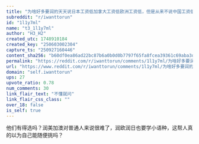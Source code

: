 ```yaml
---
title: "为啥好多要润的天天说日本工资低加拿大工资低欧洲工资低，但是从来不说中国工资低？"
subreddit: "r/iwanttorun"
id: "1l1y7ml"
name: "t3_1l1y7ml"
author: "H3_H2"
created_utc: 1748910184
created_key: "250603002304"
capture_ts: "250927160446"
content_sha256: "b60df0ea86ad22bc87b6a0b0d0b7797f65fa8fcea39361c69aba3d497abdcabb"
permalink: "https://reddit.com/r/iwanttorun/comments/1l1y7ml/为啥好多要润的天天说日本工资低加拿大工资低欧洲工资低但是从来不说中国工资低/"
url: "https://www.reddit.com/r/iwanttorun/comments/1l1y7ml/为啥好多要润的天天说日本工资低加拿大工资低欧洲工资低但是从来不说中国工资低/"
domain: "self.iwanttorun"
ups: 27
upvote_ratio: 0.78
num_comments: 30
link_flair_text: "不懂就问"
link_flair_css_class: ""
over_18: false
is_self: true
---
```


他们有得选吗？润美加澳对普通人来说很难了，润欧润日也要学小语种，这帮人真的以为自己能随便挑吗？
